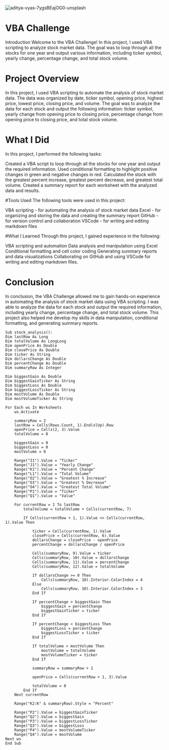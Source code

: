 ![aditya-vyas-7ygsBEajOG0-unsplash](https://user-images.githubusercontent.com/52866379/237005408-fb5cfee8-62e9-41b9-914e-2e47d187bff9.jpg)

# VBA Challenge 

Introduction
Welcome to the VBA Challenge! In this project, I used VBA scripting to analyze stock market data. The goal was to loop through all the stocks for one year and output various information, including ticker symbol, yearly change, percentage change, and total stock volume.

# Project Overview
In this project, I used VBA scripting to automate the analysis of stock market data. The data was organized by date, ticker symbol, opening price, highest price, lowest price, closing price, and volume. The goal was to analyze the data for each stock and output the following information: ticker symbol, yearly change from opening price to closing price, percentage change from opening price to closing price, and total stock volume.

# What I Did
In this project, I performed the following tasks:

Created a VBA script to loop through all the stocks for one year and output the required information.
Used conditional formatting to highlight positive changes in green and negative changes in red.
Calculated the stock with the greatest percent increase, greatest percent decrease, and greatest total volume.
Created a summary report for each worksheet with the analyzed data and results.

#Tools Used
The following tools were used in this project:

VBA scripting - for automating the analysis of stock market data
Excel - for organizing and storing the data and creating the summary report
GitHub - for version control and collaboration
VSCode - for writing and editing markdown files

#What I Learned
Through this project, I gained experience in the following:

VBA scripting and automation
Data analysis and manipulation using Excel
Conditional formatting and cell color coding
Generating summary reports and data visualizations
Collaborating on GitHub and using VSCode for writing and editing markdown files.

# Conclusion
In conclusion, the VBA Challenge allowed me to gain hands-on experience in automating the analysis of stock market data using VBA scripting. I was able to analyze the data for each stock and output the required information, including yearly change, percentage change, and total stock volume. This project also helped me develop my skills in data manipulation, conditional formatting, and generating summary reports.   
   
    Sub stock_analysis():
    Dim lastRow As Long
    Dim totalVolume As LongLong
    Dim openPrice As Double
    Dim closePrice As Double
    Dim ticker As String
    Dim dollarsChange As Double
    Dim percentChange As Double
    Dim summaryRow As Integer

    Dim biggestGain As Double
    Dim biggestGainTicker As String
    Dim biggestLoss As Double
    Dim biggestLossTicker As String
    Dim mostVolume As Double
    Dim mostVolumeTicker As String
    
    For Each ws In Worksheets
        ws.Activate

        summaryRow = 2
        lastRow = Cells(Rows.Count, 1).End(xlUp).Row
        openPrice = Cells(2, 3).Value
        totalVolume = 0
        
        biggestGain = 0
        biggestLoss = 0
        mostVolume = 0
        
        Range("I1").Value = "Ticker"
        Range("J1").Value = "Yearly Change"
        Range("K1").Value = "Percent Change"
        Range("L1").Value = "Total Volume"
        Range("O2").Value = "Greatest % Increase"
        Range("O3").Value = "Greatest % Decrease"
        Range("O4").Value = "Greatest Total Volume"
        Range("P1").Value = "Ticker"
        Range("Q1").Value = "Value"
        
        For currentRow = 2 To lastRow
            totalVolume = totalVolume + Cells(currentRow, 7)
            
            If Cells(currentRow + 1, 1).Value <> Cells(currentRow, 1).Value Then
            
                ticker = Cells(currentRow, 1).Value
                closePrice = Cells(currentRow, 6).Value
                dollarsChange = closePrice - openPrice
                percentChange = dollarsChange / openPrice
                
                Cells(summaryRow, 9).Value = ticker
                Cells(summaryRow, 10).Value = dollarsChange
                Cells(summaryRow, 11).Value = percentChange
                Cells(summaryRow, 12).Value = totalVolume
                
                If dollarsChange >= 0 Then
                    Cells(summaryRow, 10).Interior.ColorIndex = 4
                Else
                    Cells(summaryRow, 10).Interior.ColorIndex = 3
                End If
                
                If percentChange > biggestGain Then
                    biggestGain = percentChange
                    biggestGainTicker = ticker
                End If
                
                If percentChange < biggestLoss Then
                    biggestLoss = percentChange
                    biggestLossTicker = ticker
                End If
                
                If totalVolume > mostVolume Then
                    mostVolume = totalVolume
                    mostVolumeTicker = ticker
                End If
                
                summaryRow = summaryRow + 1
                
                openPrice = Cells(currentRow + 1, 3).Value
                
                totalVolume = 0
            End If
        Next currentRow
        
        Range("K2:K" & summaryRow).Style = "Percent"
        
        Range("P2").Value = biggestGainTicker
        Range("Q2").Value = biggestGain
        Range("P3").Value = biggestLossTicker
        Range("Q3").Value = biggestLoss
        Range("P4").Value = mostVolumeTicker
        Range("Q4").Value = mostVolume
    Next ws
    End Sub
